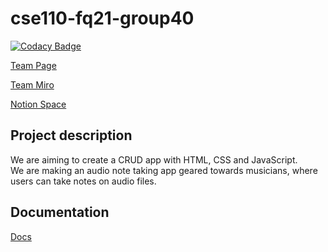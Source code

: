 # cse110-fq21-group40

[![Codacy Badge](https://api.codacy.com/project/badge/Grade/c960592e28074c9d9c09c4f4eade4181)](https://app.codacy.com/gh/cse110-fq22-group40/cse110-fq22-group40?utm_source=github.com&utm_medium=referral&utm_content=cse110-fq22-group40/cse110-fq22-group40&utm_campaign=Badge_Grade_Settings)

[Team Page](admin/team.md)

[Team Miro](https://miro.com/app/board/uXjVPJ88Awg=/?share_link_id=881331704226)  

[Notion Space](https://www.notion.so/The-Lit-Hub-24ded023c9f3498b91e11f9db74a3996)

## Project description
We are aiming to create a CRUD app with HTML, CSS and JavaScript.  
We are making an audio note taking app geared towards musicians, where users can take notes on audio files.

## Documentation
[Docs](https://cse110-fq22-group40.github.io/cse110-fq22-group40/index.html)

